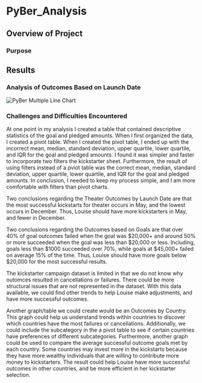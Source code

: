 # PyBer_Analysis

## Overview of Project

### Purpose

## Results

### Analysis of Outcomes Based on Launch Date
![PyBer Multiple Line Chart](pyber_challenge.png.png)

### Challenges and Difficulties Encountered
At one point in my analysis I created a table that contained descriptive statistics of the goal and pledged amounts. When I first organized the data, I created a pivot table. When I created the pivot table, I ended up with the incorrect mean, median, standard deviation, upper quartile, lower quartile, and IQR for the goal and pledged amounts. I found it was simpler and faster to incorporate two filters the kickstarter sheet. Furthermore, the result of using filters instead of a pviot table was the correct mean, median, standard deviation, upper quartile, lower quartile, and IQR for the goal and pledged amounts. In conclusion, I needed to keep my process simple, and I am more comfortable with filters than pivot charts.


Two conclusions regarding the Theater Outcomes by Launch Date are that the most successful kickstarts for theater occurs in May, and the lowest occurs in December. Thus, Louise should have more kickstarters in May, and fewer in December. 

Two conclusions regarding the Outcomes based on Goals are that over 40% of goal outcomes failed when the goal was $20,000+ and around 50% or more succeeded when the goal was less than $20,000 or less. Including, goals less than $1000 succeeded over 70%, while goals at $45,000+ failed on average 15% of the time. Thus, Louise should have more goals below $20,000 for the most successful results.

The kickstarter campaign dataset is limited in that we do not know why outomces resulted in cancellations or failures. There could be more structural issues that are not represented in the dataset. With this data available, we could find other trends to help Louise make adjustments, and have more successful outcomes.

Another graph/table we could create would be an Outcomes by Country. This graph could help us understand trends within countries to discover which countries have the most failures or cancellations. Additionally, we could include the subcategory in the a pivot table to see if certain countries have preferences of different subcategories. Furthermore, another graph could be used to compare the average successful outcome goals met by each country. Some countries may invest more in the kickstarts because they have more wealthy individuals that are willing to contribute more money to kickstarters. The result could help Louise have more successful outcomes in other countries, and be more efficient in her kickstarter selection.
